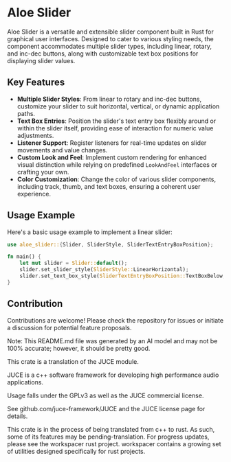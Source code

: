 # Aloe Slider

Aloe Slider is a versatile and extensible slider component built in Rust for graphical user interfaces. Designed to cater to various styling needs, the component accommodates multiple slider types, including linear, rotary, and inc-dec buttons, along with customizable text box positions for displaying slider values.

## Key Features

- **Multiple Slider Styles**: From linear to rotary and inc-dec buttons, customize your slider to suit horizontal, vertical, or dynamic application paths.
- **Text Box Entries**: Position the slider's text entry box flexibly around or within the slider itself, providing ease of interaction for numeric value adjustments.
- **Listener Support**: Register listeners for real-time updates on slider movements and value changes.
- **Custom Look and Feel**: Implement custom rendering for enhanced visual distinction while relying on predefined `LookAndFeel` interfaces or crafting your own.
- **Color Customization**: Change the color of various slider components, including track, thumb, and text boxes, ensuring a coherent user experience.

## Usage Example
Here's a basic usage example to implement a linear slider:

```rust
use aloe_slider::{Slider, SliderStyle, SliderTextEntryBoxPosition};

fn main() {
    let mut slider = Slider::default();
    slider.set_slider_style(SliderStyle::LinearHorizontal);
    slider.set_text_box_style(SliderTextEntryBoxPosition::TextBoxBelow, false, 100, 20);
}
```

## Contribution
Contributions are welcome! Please check the repository for issues or initiate a discussion for potential feature proposals.

Note: This README.md file was generated by an AI model and may not be 100% accurate; however, it should be pretty good.

This crate is a translation of the JUCE module.

JUCE is a c++ software framework for developing high performance audio applications.

Usage falls under the GPLv3 as well as the JUCE commercial license.

See github.com/juce-framework/JUCE and the JUCE license page for details.

This crate is in the process of being translated from c++ to rust. As such, some of its features may be pending-translation. For progress updates, please see the workspacer rust project. workspacer contains a growing set of utilities designed specifically for rust projects.
